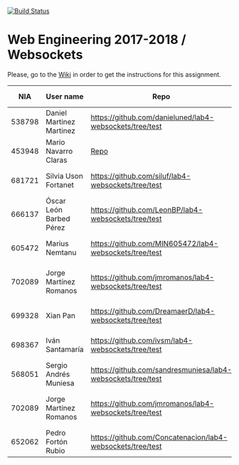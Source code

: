 [![Build Status](https://travis-ci.org/UNIZAR-30246-WebEngineering/lab4-websockets.svg?branch=master)](https://travis-ci.org/UNIZAR-30246-WebEngineering/lab4-websockets)
# Web Engineering 2017-2018 / Websockets
Please, go to the [Wiki](https://github.com/UNIZAR-30246-WebEngineering/lab4-websockets/wiki) in order to get the instructions for this assignment.

NIA    | User name | Repo | Build Status | Improvement | Score
-------|-----------|------|--------------|-------------|--------
538798 | Daniel Martinez Martinez | https://github.com/danieluned/lab4-websockets/tree/test | [![Build Status](https://travis-ci.org/danieluned/lab4-websockets.svg?branch=test)](https://travis-ci.org/danieluned/lab4-websockets) | |
453948 | Mario Navarro Claras | [Repo](https://github.com/mnclaras/lab4-websockets/tree/test) | [![Build Status](https://travis-ci.org/mnclaras/lab4-websockets-ws.svg?branch=test)](https://travis-ci.org/mnclaras/lab4-websockets) | | |
681721 | Silvia Uson Fortanet | https://github.com/siluf/lab4-websockets/tree/test | [![Build Status](https://travis-ci.org/siluf/lab4-websockets.svg?branch=test)](https://travis-ci.org/siluf/lab4-websockets) | |
666137 | Óscar León Barbed Pérez | https://github.com/LeonBP/lab4-websockets/tree/test | [![Build Status](https://travis-ci.org/LeonBP/lab4-websockets-ws.svg?branch=test)](https://travis-ci.org/LeonBP/lab4-websockets) | | |
605472 | Marius Nemtanu | https://github.com/MIN605472/lab4-websockets/tree/test | [![Build Status](https://travis-ci.org/MIN605472/lab4-websockets.svg?branch=test)](https://travis-ci.org/MIN605472/lab4-websockets) | | |
702089 | Jorge Martínez Romanos | https://github.com/jmromanos/lab4-websockets/tree/test | [![Build Status](https://travis-ci.org/jmromanos/lab4-websockets.svg?branch=test)](https://travis-ci.org/jmromanos/lab4-websockets) | Proposal: Adapt code to Spring Boot | 🎁
699328 | Xian Pan | https://github.com/DreamaerD/lab4-websockets/tree/test | [![Build Status](https://travis-ci.org/DreamaerD/lab4-websockets.svg?branch=test)](https://travis-ci.org/DreamaerD/lab4-websockets) | | 
698367 | Iván Santamaría | https://github.com/ivsm/lab4-websockets/tree/test | [![Build Status](https://travis-ci.org/ivsm/lab4-websockets.svg?branch=test)](https://travis-ci.org/ivsm/lab4-websockets) | | |
568051 | Sergio Andrés Muniesa | https://github.com/sandresmuniesa/lab4-websockets/tree/test | [![Build Status](https://travis-ci.org/sandresmuniesa/lab4-websockets.svg?branch=test)](https://travis-ci.org/sandresmuniesa/lab4-websockets) | | |
702089 | Jorge Martínez Romanos | https://github.com/jmromanos/lab4-websockets/tree/test | [![Build Status](https://travis-ci.org/jmromanos/lab4-websockets.svg?branch=test)](https://travis-ci.org/jmromanos/lab4-websockets) | Proposal: Adapt code to Spring Boot
652062 | Pedro Fortón Rubio| https://github.com/Concatenacion/lab4-websockets/tree/test | [![Build Status](https://travis-ci.org/Concatenacion/lab4-websockets-ws.svg?branch=test)](https://travis-ci.org/Concatenacion/lab4-websockets) | | |


